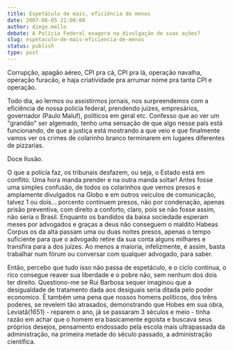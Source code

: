 ```yaml
---
title: Espetáculo de mais, eficiência de menos
date: 2007-06-05 21:00:00
author: diego.mello
debate: A Polícia Federal exagera na divulgação de suas ações?
slug: espetaculo-de-mais-eficiencia-de-menos
status: publish 
type: post
---
```


Corrupção, apagão aéreo, CPI pra cá, CPI pra lá, operação navalha, operação furacão, e haja criatividade pra arrumar nome pra tanta CPI e operação.  

Todo dia, ao lermos ou assistirmos jornais, nos surpreendemos com a eficiência de nossa polícia federal, prendendo juízes, empresários, governador (Paulo Maluf), políticos em geral etc. Confesso que ao ver um "grandão" ser algemado, tenho uma sensação de que algo nesse país está funcionando, de que a justiça está mostrando a que veio e que finalmente vamos ver os crimes de colarinho branco terminarem em lugares diferentes de pizzarias.   

Doce Ilusão.  

O que a polícia faz, os tribunais desfazem, ou seja, o Estado está em conflito. Uma hora manda prender e na outra manda soltar! Antes fosse uma simples confusão, de todos os colarinhos que vemos presos e amplamente divulgados na Globo e em outros veículos de comunicação, talvez 1 ou dois... porcento continuem presos, não por condenação, apenas prisão preventiva, com direito a conforto, claro, pois se não fosse assim, não seria o Brasil. Enquanto os bandidos da baixa sociedade esperam meses por advogados e graças a deus não conseguem o maldito Habeas Corpus os da alta passam uma ou duas noites presos, apenas o tempo suficiente para que o advogado retire da sua conta alguns milhares e transfira para a dos juízes. Ao menos a maioria, infelizmente, é assim, basta trabalhar num fórum ou conversar com qualquer advogado, para saber.   

Então, percebo que tudo isso não passa de espetáculo, e o ciclo continua, o rico consegue reaver sua liberdade e o pobre não, sem nenhum dos dois ter direito. Questiono-me se Rui Barbosa sequer imaginou que a desigualdade de tratamento dada aos desiguais seria ditada pelo poder economico. É também uma pena que nossos homens políticos, dos trêns poderes, se revelem tão atrasados, demonstrando que Hobes em sua obra, Leviatã(1651) - reparem o ano, já se passaram 3 séculos e meio - tinha razão em achar que o homem era basicamente egoísta e buscava seus próprios desejos, pensamento endossado pela escola mais ultrapassada da administração, na primeira metade do século passado, a administração científica.   

